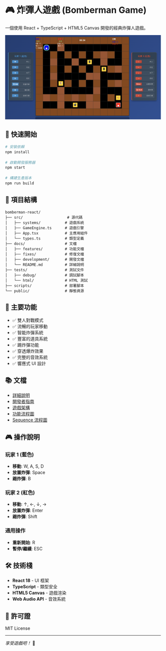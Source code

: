 # 🎮 炸彈人遊戲 (Bomberman Game)

一個使用 React + TypeScript + HTML5 Canvas 開發的經典炸彈人遊戲。

![遊戲截圖](game_preview.png)

## 🚀 快速開始

```bash
# 安裝依賴
npm install

# 啟動開發服務器
npm start

# 構建生產版本
npm run build
```

## 📁 項目結構

```
bomberman-react/
├── src/                    # 源代碼
│   ├── systems/           # 遊戲系統
│   ├── GameEngine.ts      # 遊戲引擎
│   ├── App.tsx            # 主應用組件
│   └── types.ts           # 類型定義
├── docs/                  # 文檔
│   ├── features/          # 功能文檔
│   ├── fixes/             # 修復文檔
│   ├── development/       # 開發文檔
│   └── README.md          # 詳細說明
├── tests/                 # 測試文件
│   ├── debug/             # 調試腳本
│   └── html/              # HTML 測試
├── scripts/               # 部署腳本
└── public/                # 靜態資源
```

## 🎯 主要功能

- ✅ 雙人對戰模式
- ✅ 流暢的玩家移動
- ✅ 智能炸彈系統
- ✅ 豐富的道具系統
- ✅ 踢炸彈功能
- ✅ 穿透爆炸效果
- ✅ 完整的音效系統
- ✅ 響應式 UI 設計

## 📚 文檔

- [詳細說明](docs/README.md)
- [開發者指南](docs/DEVELOPER_GUIDE.md)
- [遊戲架構](docs/GAME_ARCHITECTURE.md)
- [功能流程圖](docs/GAME_FEATURES_FLOW.md)
- [Sequence 流程圖](docs/SEQUENCE_DIAGRAMS.md)

## 🎮 操作說明

### 玩家 1 (藍色)
- **移動**: W, A, S, D
- **放置炸彈**: Space
- **踢炸彈**: B

### 玩家 2 (紅色)
- **移動**: ↑, ←, ↓, →
- **放置炸彈**: Enter
- **踢炸彈**: Shift

### 通用操作
- **重新開始**: R
- **暫停/繼續**: ESC

## 🛠️ 技術棧

- **React 18** - UI 框架
- **TypeScript** - 類型安全
- **HTML5 Canvas** - 遊戲渲染
- **Web Audio API** - 音效系統

## 📄 許可證

MIT License

---

*享受遊戲吧！* 🎉
